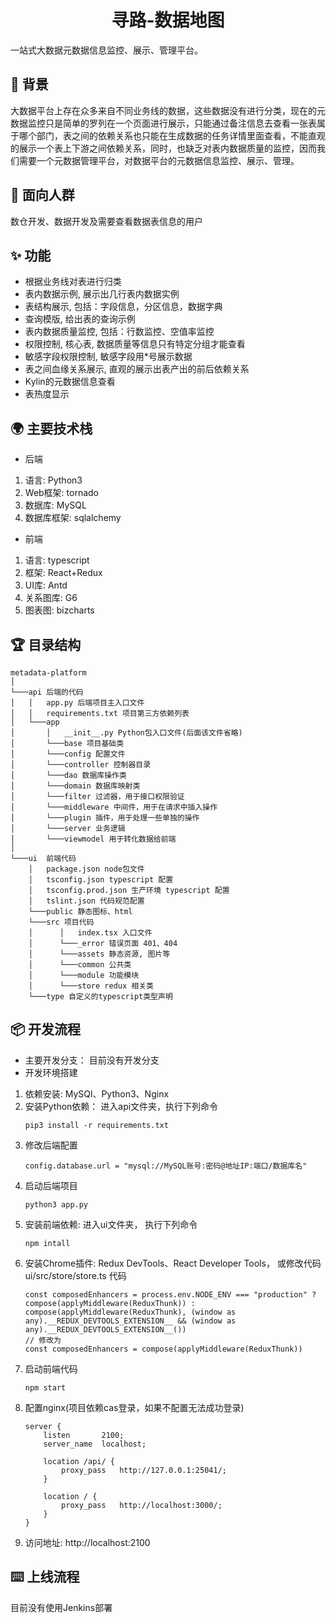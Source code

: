 <h1 style="align:center" align="center"><center>寻路-数据地图</center></h1>

<div>一站式大数据元数据信息监控、展示、管理平台。</div>

## 🦠 背景

大数据平台上存在众多来自不同业务线的数据，这些数据没有进行分类，现在的元数据监控只是简单的罗列在一个页面进行展示，只能通过备注信息去查看一张表属于哪个部门，表之间的依赖关系也只能在生成数据的任务详情里面查看，不能直观的展示一个表上下游之间依赖关系，同时，也缺乏对表内数据质量的监控，因而我们需要一个元数据管理平台，对数据平台的元数据信息监控、展示、管理。

## 🔨 面向人群

数仓开发、数据开发及需要查看数据表信息的用户

## ✨ 功能

- 根据业务线对表进行归类
- 表内数据示例, 展示出几行表内数据实例
- 表结构展示, 包括：字段信息，分区信息，数据字典
- 查询模版, 给出表的查询示例
- 表内数据质量监控, 包括：行数监控、空值率监控
- 权限控制, 核心表, 数据质量等信息只有特定分组才能查看
- 敏感字段权限控制, 敏感字段用*号展示数据
- 表之间血缘关系展示, 直观的展示出表产出的前后依赖关系
- Kylin的元数据信息查看
- 表热度显示

##  🌍 主要技术栈

- 后端
1. 语言: Python3
2. Web框架: tornado
3. 数据库: MySQL
4. 数据库框架: sqlalchemy
- 前端
1. 语言: typescript
2. 框架: React+Redux
3. UI库: Antd
4. 关系图库: G6
5. 图表图: bizcharts

## 🏆 目录结构
```
metadata-platform
│   
└───api 后端的代码
│   │   app.py 后端项目主入口文件
│   │   requirements.txt 项目第三方依赖列表
│   └───app
│       │   __init__.py Python包入口文件(后面该文件省略)
│       └───base 项目基础类
│       └───config 配置文件
│       └───controller 控制器目录
│       └───dao 数据库操作类
│       └───domain 数据库映射类
│       └───filter 过滤器，用于接口权限验证
│       └───middleware 中间件，用于在请求中插入操作
│       └───plugin 插件，用于处理一些单独的操作
│       └───server 业务逻辑
│       └───viewmodel 用于转化数据给前端
│   
└───ui  前端代码
    │   package.json node包文件
    │   tsconfig.json typescript 配置
    │   tsconfig.prod.json 生产环境 typescript 配置
    │   tslint.json 代码规范配置
    └───public 静态图标、html
    └───src 项目代码
    │      │   index.tsx 入口文件
    │      └───_error 错误页面 401、404
    │      └───assets 静态资源, 图片等
    │      └───common 公共类
    │      └───module 功能模块
    │      └───store redux 相关类
    └───type 自定义的typescript类型声明
```

## 📦  开发流程
- 主要开发分支： 目前没有开发分支
- 开发环境搭建
1. 依赖安装: MySQl、Python3、Nginx
2. 安装Python依赖： 进入api文件夹，执行下列命令
	```
	pip3 install -r requirements.txt
	```
3. 修改后端配置
	```
	config.database.url = "mysql://MySQL账号:密码@地址IP:端口/数据库名"
	```
4. 启动后端项目
	```
	python3 app.py
	```
5. 安装前端依赖: 进入ui文件夹， 执行下列命令
	```
	npm intall
	```
6. 安装Chrome插件: Redux DevTools、React Developer Tools， 或修改代码ui/src/store/store.ts 代码
	```
	const composedEnhancers = process.env.NODE_ENV === "production" ? compose(applyMiddleware(ReduxThunk)) : compose(applyMiddleware(ReduxThunk), (window as any).__REDUX_DEVTOOLS_EXTENSION__ && (window as any).__REDUX_DEVTOOLS_EXTENSION__())
	// 修改为
	const composedEnhancers = compose(applyMiddleware(ReduxThunk)) 
	```
7. 启动前端代码
	```
	npm start
	```
8. 配置nginx(项目依赖cas登录，如果不配置无法成功登录)
	```
	server {
        listen       2100;
        server_name  localhost;

        location /api/ {
            proxy_pass   http://127.0.0.1:25041/;
        }
        
        location / {
            proxy_pass   http://localhost:3000/;
        }
	}
	```
9. 访问地址: http://localhost:2100

## ⌨️ 上线流程
目前没有使用Jenkins部署
